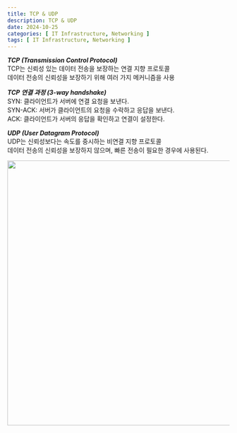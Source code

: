```yaml
---
title: TCP & UDP
description: TCP & UDP
date: 2024-10-25
categories: [ IT Infrastructure, Networking ]
tags: [ IT Infrastructure, Networking ]
---
```


***TCP (Transmission Control Protocol)***  
TCP는 신뢰성 있는 데이터 전송을 보장하는 연결 지향 프로토콜  
데이터 전송의 신뢰성을 보장하기 위해 여러 가지 메커니즘을 사용   
  
***TCP 연결 과정 (3-way handshake)***  
SYN: 클라이언트가 서버에 연결 요청을 보낸다.  
SYN-ACK: 서버가 클라이언트의 요청을 수락하고 응답을 보낸다.  
ACK: 클라이언트가 서버의 응답을 확인하고 연결이 설정한다.  
  
***UDP (User Datagram Protocol)***  
UDP는 신뢰성보다는 속도를 중시하는 비연결 지향 프로토콜   
데이터 전송의 신뢰성을 보장하지 않으며, 빠른 전송이 필요한 경우에 사용된다.  
  
<img src="/assets/img/networking/tcp&udp.png" width="600px" />  